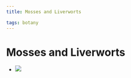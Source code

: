 ```yaml
---
title: Mosses and Liverworts

tags: botany 
---
```


# Mosses and Liverworts
- ![](Pasted%20image%2020220914132543.png)
